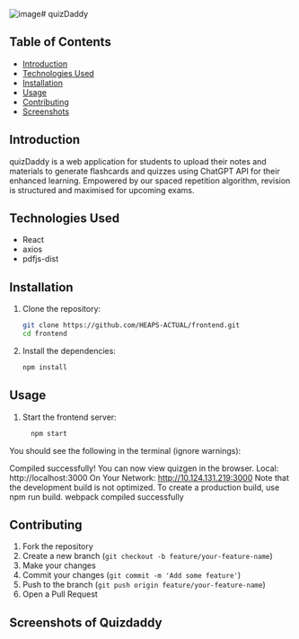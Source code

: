 ![image](https://github.com/user-attachments/assets/07e6f141-7221-4562-a98b-1149db3d5ee0)# quizDaddy

## Table of Contents
- [Introduction](#introduction)
- [Technologies Used](#technologies-used)
- [Installation](#installation)
- [Usage](#usage)
- [Contributing](#contributing)
- [Screenshots](#screenshots)


## Introduction
quizDaddy is a web application for students to upload their notes and materials to generate flashcards and quizzes using ChatGPT API for their enhanced learning. Empowered by our spaced repetition algorithm, revision is structured and maximised for upcoming exams.

## Technologies Used
- React
- axios
- pdfjs-dist

## Installation
1. Clone the repository:
    ```sh
    git clone https://github.com/HEAPS-ACTUAL/frontend.git
    cd frontend
    ```

2. Install the dependencies:
    ```sh
    npm install
    ```
## Usage
1. Start the frontend server:
    ```sh
      npm start
    ```
  You should see the following in the terminal (ignore warnings):
  
  Compiled successfully!
  You can now view quizgen in the browser.
  Local: http://localhost:3000
  On Your Network:  http://10.124.131.219:3000
  Note that the development build is not optimized.
  To create a production build, use npm run build.
  webpack compiled successfully

## Contributing
1. Fork the repository
2. Create a new branch (`git checkout -b feature/your-feature-name`)
3. Make your changes
4. Commit your changes (`git commit -m 'Add some feature'`)
5. Push to the branch (`git push origin feature/your-feature-name`)
6. Open a Pull Request

## Screenshots of Quizdaddy




